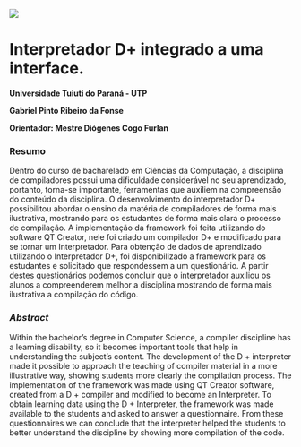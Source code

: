 ![](https://github.githubassets.com/images/icons/emoji/unicode/1f4da.png) <h1>**Interpretador D+ integrado a uma interface.**</h1>

**Universidade Tuiuti do Paraná - UTP**

**Gabriel Pinto Ribeiro da Fonse**

**Orientador: Mestre Diógenes Cogo Furlan**


### Resumo

Dentro do curso de bacharelado em Ciências da Computação, a disciplina de compiladores possui uma dificuldade considerável no seu aprendizado, portanto, torna-se
importante, ferramentas que auxiliem na compreensão do conteúdo da disciplina. O
desenvolvimento do interpretador D+ possibilitou abordar o ensino da matéria de compiladores de forma mais ilustrativa, mostrando para os estudantes de forma mais clara
o processo de compilação. A implementação da framework foi feita utilizando do software QT Creator, nele foi criado um compilador D+ e modificado para se tornar um
Interpretador. Para obtenção de dados de aprendizado utilizando o Interpretador D+,
foi disponibilizado a framework para os estudantes e solicitado que respondessem a
um questionário. A partir destes questionários podemos concluir que o interpretador
auxiliou os alunos a compreenderem melhor a disciplina mostrando de forma mais
ilustrativa a compilação do código.

### _Abstract_

Within the bachelor’s degree in Computer Science, a compiler discipline has a learning
disability, so it becomes important tools that help in understanding the subject’s content.
The development of the D + interpreter made it possible to approach the teaching
of compiler material in a more illustrative way, showing students more clearly the
compilation process. The implementation of the framework was made using QT Creator
software, created from a D + compiler and modified to become an Interpreter. To
obtain learning data using the D + Interpreter, the framework was made available to
the students and asked to answer a questionnaire. From these questionnaires we can
conclude that the interpreter helped the students to better understand the discipline by
showing more compilation of the code.
